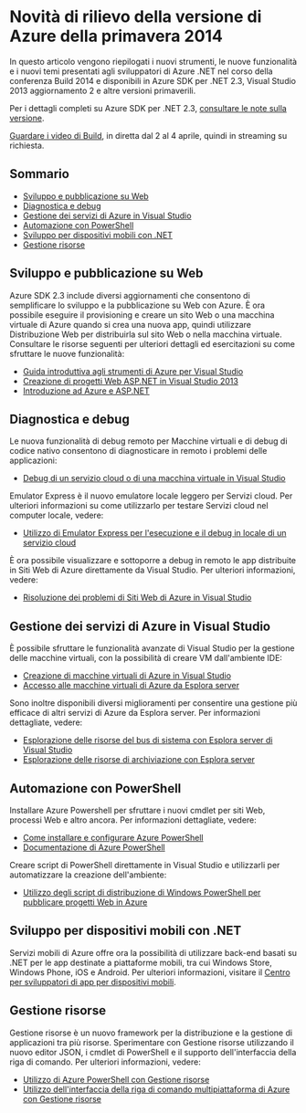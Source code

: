 <properties pageTitle="Azure Spring 2014 release highlights - .NET Dev Center" metaKeywords="azure .net sdk 2.3" description="Learn about the new tools and features available for Azure .NET developers." documentationCenter=".NET" title="Azure Spring 2014 release highlights" authors="mollybos" solutions="" manager="carolz" editor="mollybos" />

Novità di rilievo della versione di Azure della primavera 2014
==============================================================

In questo articolo vengono riepilogati i nuovi strumenti, le nuove funzionalità e i nuovi temi presentati agli sviluppatori di Azure .NET nel corso della conferenza Build 2014 e disponibili in Azure SDK per .NET 2.3, Visual Studio 2013 aggiornamento 2 e altre versioni primaverili.

Per i dettagli completi su Azure SDK per .NET 2.3, [consultare le note sulla versione](http://go.microsoft.com/fwlink/p/?LinkId=393548).

[Guardare i video di Build](http://go.microsoft.com/fwlink/?LinkId=394377&clcid=0x409), in diretta dal 2 al 4 aprile, quindi in streaming su richiesta.

Sommario
--------

-   [Sviluppo e pubblicazione su Web](#webdeploy)
-   [Diagnostica e debug](#diagnostics)
-   [Gestione dei servizi di Azure in Visual Studio](#service-management)
-   [Automazione con PowerShell](#automation)
-   [Sviluppo per dispositivi mobili con .NET](#mobile)
-   [Gestione risorse](#arm)

Sviluppo e pubblicazione su Web
-------------------------------

Azure SDK 2.3 include diversi aggiornamenti che consentono di semplificare lo sviluppo e la pubblicazione su Web con Azure. È ora possibile eseguire il provisioning e creare un sito Web o una macchina virtuale di Azure quando si crea una nuova app, quindi utilizzare Distribuzione Web per distribuirla sul sito Web o nella macchina virtuale. Consultare le risorse seguenti per ulteriori dettagli ed esercitazioni su come sfruttare le nuove funzionalità:

-   [Guida introduttiva agli strumenti di Azure per Visual Studio](http://msdn.microsoft.com/it-it/library/azure/ff687127.aspx)
-   [Creazione di progetti Web ASP.NET in Visual Studio 2013](http://asp.net/visual-studio/overview/2013/creating-web-projects-in-visual-studio)
-   [Introduzione ad Azure e ASP.NET](http://azure.microsoft.com/it-it/documentation/articles/web-sites-dotnet-get-started/)

Diagnostica e debug
-------------------

Le nuova funzionalità di debug remoto per Macchine virtuali e di debug di codice nativo consentono di diagnosticare in remoto i problemi delle applicazioni:

-   [Debug di un servizio cloud o di una macchina virtuale in Visual Studio](http://msdn.microsoft.com/it-it/library/azure/ff683670.aspx)

Emulator Express è il nuovo emulatore locale leggero per Servizi cloud. Per ulteriori informazioni su come utilizzarlo per testare Servizi cloud nel computer locale, vedere:

-   [Utilizzo di Emulator Express per l'esecuzione e il debug in locale di un servizio cloud](http://msdn.microsoft.com/it-it/library/windowsazure/dn339018.aspx)

È ora possibile visualizzare e sottoporre a debug in remoto le app distribuite in Siti Web di Azure direttamente da Visual Studio. Per ulteriori informazioni, vedere:

-   [Risoluzione dei problemi di Siti Web di Azure in Visual Studio](http://www.windowsazure.com/it-it/documentation/articles/web-sites-dotnet-troubleshoot-visual-studio)

Gestione dei servizi di Azure in Visual Studio
----------------------------------------------

È possibile sfruttare le funzionalità avanzate di Visual Studio per la gestione delle macchine virtuali, con la possibilità di creare VM dall'ambiente IDE:

-   [Creazione di macchine virtuali di Azure in Visual Studio](http://msdn.microsoft.com/it-it/library/windowsazure/dn569263.aspx)
-   [Accesso alle macchine virtuali di Azure da Esplora server](http://msdn.microsoft.com/it-it/library/windowsazure/jj131259.aspx)

Sono inoltre disponibili diversi miglioramenti per consentire una gestione più efficace di altri servizi di Azure da Esplora server. Per informazioni dettagliate, vedere:

-   [Esplorazione delle risorse del bus di sistema con Esplora server di Visual Studio](http://msdn.microsoft.com/it-it/library/windowsazure/jj149828.aspx)
-   [Esplorazione delle risorse di archiviazione con Esplora server](http://msdn.microsoft.com/it-it/library/windowsazure/ff683677.aspx)

Automazione con PowerShell
--------------------------

Installare Azure Powershell per sfruttare i nuovi cmdlet per siti Web, processi Web e altro ancora. Per informazioni dettagliate, vedere:

-   [Come installare e configurare Azure PowerShell](http://www.windowsazure.com/it-it/documentation/articles/install-configure-powershell/)
-   [Documentazione di Azure PowerShell](http://msdn.microsoft.com/it-it/library/windowsazure/jj156055.aspx)

Creare script di PowerShell direttamente in Visual Studio e utilizzarli per automatizzare la creazione dell'ambiente:

-   [Utilizzo degli script di distribuzione di Windows PowerShell per pubblicare progetti Web in Azure](http://msdn.microsoft.com/it-it/library/windowsazure/dn642480.aspx)

Sviluppo per dispositivi mobili con .NET
----------------------------------------

Servizi mobili di Azure offre ora la possibilità di utilizzare back-end basati su .NET per le app destinate a piattaforme mobili, tra cui Windows Store, Windows Phone, iOS e Android. Per ulteriori informazioni, visitare il [Centro per sviluppatori di app per dispositivi mobili](/it-it/develop/mobile/).

Gestione risorse
----------------

Gestione risorse è un nuovo framework per la distribuzione e la gestione di applicazioni tra più risorse. Sperimentare con Gestione risorse utilizzando il nuovo editor JSON, i cmdlet di PowerShell e il supporto dell'interfaccia della riga di comando. Per ulteriori informazioni, vedere:

-   [Utilizzo di Azure PowerShell con Gestione risorse](http://go.microsoft.com/fwlink/?LinkID=394767)
-   [Utilizzo dell'interfaccia della riga di comando multipiattaforma di Azure con Gestione risorse](/it-it/documentation/articles/xplat-cli-azure-resource-manager/)

